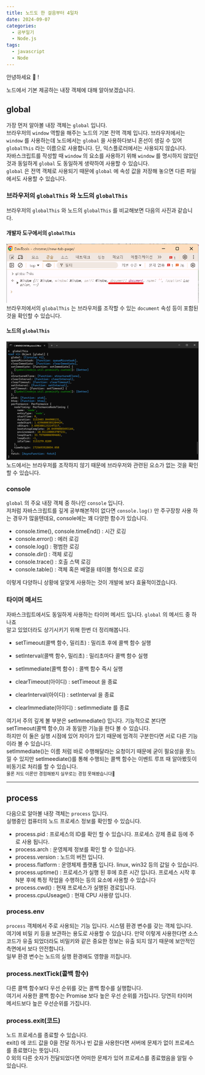 ```yaml
---
title: 노드도 한 걸음부터 4일차
date: 2024-09-07
categories:
  - 공부일기
  - Node.js
tags:
  - javascript
  - Node
---
```

안녕하세요 🐸 !

노드에서 기본 제공하는 내장 객체에 대해 알아보겠습니다.  

## global
가장 먼저 알아볼 내장 객체는 `global` 입니다.  
브라우저의 `window` 역할을 해주는 노드의 기본 전역 객체 입니다. 브라우저에서는 `window` 를 사용하는데 노드에서는 `global` 을 사용하다보니 혼선이 생길 수 있어 `globalThis` 라는 이름으로 사용합니다. 단, 익스플로러에서는 사용되지 않습니다.  
자바스크립트를 작성할 때 `window` 의 요소를 사용하기 위해 `window` 를 명시하지 않았던 것과 동일하게 `global` 도 동일하게 생략하여 사용할 수 있습니다.  
`global` 은 전역 객체로 사용되기 때문에 `global` 에 속성 값을 저장해 놓으면 다른 파일에서도 사용할 수 있습니다. 

### 브라우저의 `globalThis` 와 노드의 `globalThis`
브라우저의 `globalThis` 와 노드의 `globalThis` 를 비교해보면 다음의 사진과 같습니다.  
#### 개발자 도구에서의 `globalThis` 
![](assets/img/screenshot/Pasted%20image%2020240907172439.png)  
브라우저에서의 `globalThis` 는 브라우저를 조작할 수 있는 `document` 속성 등이 포함된 것을 확인할 수 있습니다.  
#### 노드의 `globalThis`  
![](assets/img/screenshot/Pasted%20image%2020240907172554.png)  
노드에서는 브라우저를 조작하지 않기 때문에 브라우저와 관련된 요소가 없는 것을 확인할 수 있습니다.  

### console
`global` 의 주요 내장 객체 중 하나인 `console` 입니다.  
저처럼 자바스크립트를 깊게 공부해본적이 없다면 `console.log()` 만 주구장창 사용 하는 경우가 많을텐데요, console에는 꽤 다양한 함수가 있습니다.  

- console.time(), console.timeEnd() : 시간 로깅
- console.error() : 에러 로깅
- console.log() : 평범한 로깅
- console.dir() : 객체 로깅
- console.trace() : 호출 스택 로깅
- console.table() : 객체 혹은 배열을  테이블 형식으로 로깅

이렇게 다양하니 상황에 알맞게 사용하는 것이 개발에 보다 효율적이겠습니다.  


### 타이머 메서드
자바스크립트에서도 동일하게 사용하는 타이머 메서드 입니다. `global` 의 메서드 중 하나죠  
알고 있었더라도 상기시키기 위해 한번 더 정리해봅니다.  

- setTimeout(콜백 함수, 밀리초) : 밀리초 후에 콜백 함수 실행
- setInterval(콜백 함수, 밀리초) : 밀리초마다 콜백 함수 실행
- setImmediate(콜백 함수) : 콜백 함수 즉시 실행

- clearTimeout(아이디) : setTimeout 을 종료
- clearInterval(아이디) : setInterval 을 종료
- clearImmediate(아이디) : setImmediate 를 종료

여기서 주의 깊게 볼 부분은 setImmediate() 입니다.  기능적으로 본다면 setTimeout(콜백 함수,0) 과 동일한 기능을 한다 볼 수 있습니다.  
하지만 이 둘은 실행 시점에 있어 차이가 있기 때문에 엄격히 구분한다면 서로 다른 기능이라 볼 수 있습니다.  
setImmediate()는 이름 처럼 바로 수행해달라는 요청이기 때문에 굳이 필요성을 못느낄 수 있지만 setImeediate()를 통해 수행되는 콜백 함수는 이벤트 루프 때 알아봤듯이 비동기로 처리를 할 수 있습니다.  
<small>물론 저도 이론만 경험해봤지 실무로는 경험 못해봤습니다🤣</small>  

---
## process
다음으로 알아볼 내장 객체는 `process` 입니다.  
실행중인 컴퓨터의 노드 프로세스 정보를 확인할 수 있습니다.  

- process.pid : 프로세스의 ID를 확인 할 수 있습니다. 프로세스 강제 종료 등에 주로 사용 됩니다.
- process.arch : 운영체제 정보를 확인 할 수 있습니다.
- process.version : 노드의 버전 입니다.
- process.flatform : 운영체제 플랫폼 입니다. linux, win32 등의 값일 수 있습니다.
- process.uptime() : 프로세스가 실행 된 후에 흐른 시간 입니다. 프로세스 시작 후 N분 후에 특정 작업을 수행하는 등의 요소에 사용할 수 있습니다
- process.cwd() : 현재 프로세스가 실행된 경로입니다. 
- process.cpuUseage() : 현재 CPU 사용량 입니다.

### process.env
`process` 객체에서 주로 사용되는 기능 입니다. 시스템 환경 변수를 갖는 객체 입니다.  
여기에 비밀 키 등을 보관하는 용도로 사용할 수 있습니다. 만약 이렇게 사용한다면 소스 코드가 유출 되었더라도 비밀키와 같은 중요한 정보는 유출 되지 않기 때문에 보안적인 측면에서 보다 안전합니다.  
일부 환경 변수는 노드의 실행 환경에도 영향을 끼칩니다.  

### process.nextTick(콜백 함수)
다른 콜백 함수보다 우선 순위를 갖는 콜백 함수를 실행합니다.  
여기서 사용한 콜백 함수는 Promise 보다 높은 우선 순위를 가집니다. 당연히 타이머 메서드보다 높은 우선순위를 가집니다.  

### process.exit(코드)
노드 프로세스를 종료할 수 있습니다.  
exit() 에 코드 값을 0을 전달 하거나 빈 값을 사용한다면 서버에 문제가 없이 프로세스를 종료했다는 뜻입니다.  
0 외의 다른 숫자가 전달되었다면 어떠한 문제가 있어 프로세스를 종료했음을 알릴 수 있습니다.  
